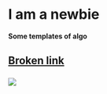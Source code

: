 # I am a newbie

**Some templates of algo**

## [Broken link](broken-reference "mention")

### ![](https://images.unsplash.com/photo-1680786722875-f520bc994d2c?crop=entropy\&cs=srgb\&fm=jpg\&ixid=M3wxOTcwMjR8MHwxfHJhbmRvbXx8fHx8fHx8fDE2ODM3NzQzMjF8\&ixlib=rb-4.0.3\&q=85)
